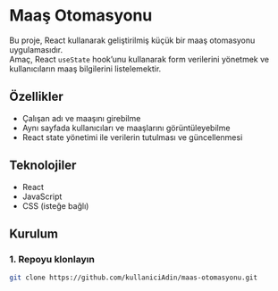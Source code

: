 # Maaş Otomasyonu

Bu proje, React kullanarak geliştirilmiş küçük bir maaş otomasyonu uygulamasıdır.  
Amaç, React `useState` hook’unu kullanarak form verilerini yönetmek ve kullanıcıların maaş bilgilerini listelemektir.

## Özellikler

- Çalışan adı ve maaşını girebilme
- Aynı sayfada kullanıcıları ve maaşlarını görüntüleyebilme
- React state yönetimi ile verilerin tutulması ve güncellenmesi

## Teknolojiler

- React
- JavaScript
- CSS (isteğe bağlı)

## Kurulum

### 1. Repoyu klonlayın
```bash
git clone https://github.com/kullaniciAdin/maas-otomasyonu.git


